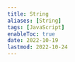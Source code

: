 ```yaml
---
title: String
aliases: [String]
tags: [JavaScript]
enableToc: true
date: 2022-10-19
lastmod: 2022-10-24
---
```

